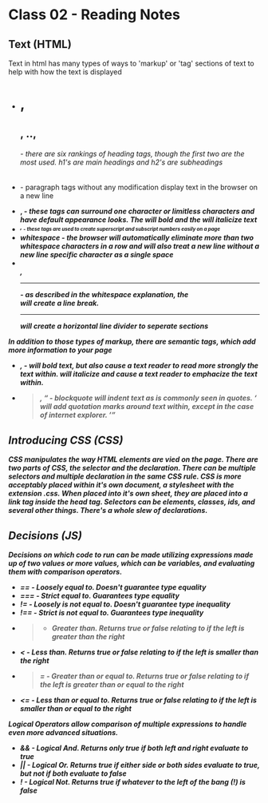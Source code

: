 # Class 02 - Reading Notes

## Text (HTML)

  Text in html has many types of ways to 'markup' or 'tag' sections of text to help with how the text is displayed
  - <h1>, <h2>, .., <h6> - there are six rankings of heading tags, though the first two are the most used. h1's are main headings and h2's are subheadings
  - <p> - paragraph tags without any modification display text in the browser on a new line
  - <b>, <i> - these tags can surround one character or limitless characters and have default appearance looks. The <b> will bold and the <i> will italicize text
  - <sup>, <sub> - these tags are used to create superscript and subscript numbers easily on a page
  - whitespace - the browser will automatically eliminate more than two whitespace characters in a row and will also treat a new line without a new line specific character as a single space
  - <br />, <hr /> - as described in the whitespace explanation, the <br /> will create a line break. <hr /> will create a horizontal line divider to seperate sections
  
 In addition to those types of markup, there are semantic tags, which add more information to your page
  - <strong>, <em> - <strong> will bold text, but also cause a text reader to read more strongly the text within. <em> will italicize and cause a text reader to emphacize the text within.
  - <blockquote>, <q> - blockquote will indent text as is commonly seen in quotes. <q> will add quotation marks around text within, except in the case of internet explorer.

## Introducing CSS (CSS)
  
  CSS manipulates the way HTML elements are vied on the page. There are two parts of CSS, the selector and the declaration. There can be multiple selectors and multiple declaration in the same CSS rule. CSS is more acceptably placed within it's own document, a stylesheet with the extension .css. When placed into it's own sheet, they are placed into a link tag inside the head tag. Selectors can be elements, classes, ids, and several other things. There's a whole slew of declarations.  
  
## Decisions (JS)
  
  Decisions on which code to run can be made utilizing expressions made up of two values or more values, which can be variables, and evaluating them with comparison operators.
  - == - Loosely equal to. Doesn't guarantee type equality
  - === - Strict equal to. Guarantees type equality
  - != - Loosely is not equal to. Doesn't guarantee type inequality
  - !== - Strict is not equal to. Guarantees type inequality
  - > - Greater than. Returns true or false relating to if the left is greater than the right
  - < - Less than. Returns true or false relating to if the left is smaller than the right
  - >= - Greater than or equal to. Returns true or false relating to if the left is greater than or equal to the right
  - <= - Less than or equal to. Returns true or false relating to if the left is smaller than or equal to the right
       
  Logical Operators allow comparison of multiple expressions to handle even more advanced situations.
  - && - Logical And. Returns only true if both left and right evaluate to true
  - || - Logical Or. Returns true if either side or both sides evaluate to true, but not if both evaluate to false
  - ! - Logical Not. Returns true if whatever to the left of the bang (!) is false
